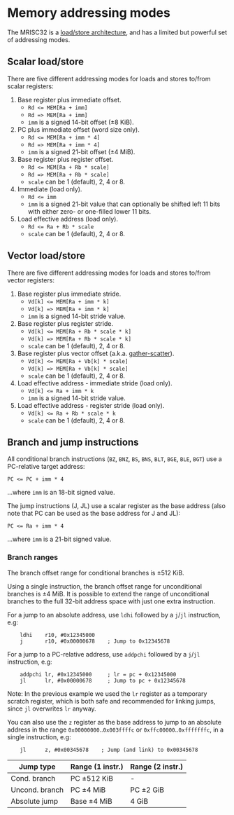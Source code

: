 # Memory addressing modes

The MRISC32 is a [load/store architecture](https://en.wikipedia.org/wiki/Load/store_architecture), and has a limited but powerful set of addressing modes.

## Scalar load/store

There are five different addressing modes for loads and stores to/from scalar registers:

1. Base register plus immediate offset.
   - `Rd <= MEM[Ra + imm]`
   - `Rd => MEM[Ra + imm]`
   - `imm` is a signed 14-bit offset (±8 KiB).
2. PC plus immediate offset (word size only).
   - `Rd <= MEM[Ra + imm * 4]`
   - `Rd => MEM[Ra + imm * 4]`
   - `imm` is a signed 21-bit offset (±4 MiB).
3. Base register plus register offset.
   - `Rd <= MEM[Ra + Rb * scale]`
   - `Rd => MEM[Ra + Rb * scale]`
   - `scale` can be 1 (default), 2, 4 or 8.
4. Immediate (load only).
   - `Rd <= imm`
   - `imm` is a signed 21-bit value that can optionally be shifted left 11 bits with either zero- or one-filled lower 11 bits.
5. Load effective address (load only).
   - `Rd <= Ra + Rb * scale`
   - `scale` can be 1 (default), 2, 4 or 8.


## Vector load/store

There are five different addressing modes for loads and stores to/from vector registers:

1. Base register plus immediate stride.
   - `Vd[k] <= MEM[Ra + imm * k]`
   - `Vd[k] => MEM[Ra + imm * k]`
   - `imm` is a signed 14-bit stride value.
2. Base register plus register stride.
   - `Vd[k] <= MEM[Ra + Rb * scale * k]`
   - `Vd[k] => MEM[Ra + Rb * scale * k]`
   - `scale` can be 1 (default), 2, 4 or 8.
3. Base register plus vector offset (a.k.a. [gather-scatter](https://en.wikipedia.org/wiki/Gather-scatter_%28vector_addressing%29)).
   - `Vd[k] <= MEM[Ra + Vb[k] * scale]`
   - `Vd[k] => MEM[Ra + Vb[k] * scale]`
   - `scale` can be 1 (default), 2, 4 or 8.
4. Load effective address - immediate stride (load only).
   - `Vd[k] <= Ra + imm * k`
   - `imm` is a signed 14-bit stride value.
5. Load effective address - register stride (load only).
   - `Vd[k] <= Ra + Rb * scale * k`
   - `scale` can be 1 (default), 2, 4 or 8.


## Branch and jump instructions

All conditional branch instructions (`BZ`, `BNZ`, `BS`, `BNS`, `BLT`, `BGE`, `BLE`, `BGT`) use a PC-relative target address:

`PC <= PC + imm * 4`

...where `imm` is an 18-bit signed value.

The jump instructions (J, JL) use a scalar register as the base address (also note that PC can be used as the base address for J and JL):

`PC <= Ra + imm * 4`

...where `imm` is a 21-bit signed value.

### Branch ranges

The branch offset range for conditional branches is ±512 KiB.

Using a single instruction, the branch offset range for unconditional branches is ±4 MiB. It is possible to extend the range of unconditional branches to the full 32-bit address space with just one extra instruction.

For a jump to an absolute address, use `ldhi` followed by a `j`/`jl` instruction, e.g:

```
    ldhi    r10, #0x12345000
    j       r10, #0x00000678    ; Jump to 0x12345678
```

For a jump to a PC-relative address, use `addpchi` followed by a `j`/`jl` instruction, e.g:

```
    addpchi lr, #0x12345000     ; lr = pc + 0x12345000
    jl      lr, #0x00000678     ; Jump to pc + 0x12345678
```

Note: In the previous example we used the `lr` register as a temporary scratch register, which is both safe and recommended for linking jumps, since `jl` overwrites `lr` anyway.

You can also use the `z` register as the base address to jump to an absolute address in the range `0x00000000`..`0x003ffffc` or `0xffc00000`..`0xfffffffc`, in a single instruction, e.g:

```
    jl      z, #0x00345678    ; Jump (and link) to 0x00345678
```

| Jump type | Range (1 instr.) | Range (2 instr.) |
|---|---|---|
| Cond. branch | PC ±512 KiB | - |
| Uncond. branch | PC ±4 MiB | PC ±2 GiB |
| Absolute jump | Base ±4 MiB | 4 GiB |
